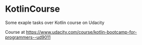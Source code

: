 # KotlinCourse
Some exaple tasks over Kotlin course on Udacity

Course at https://www.udacity.com/course/kotlin-bootcamp-for-programmers--ud9011
